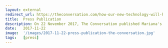 ```yaml
---
layout: external
redirect_url: https://theconversation.com/how-our-new-technology-will-help-blind-people-see-at-the-cinema-84869?platform=hootsuite
title:  Press Publication
description: On 22 November 2017, The Conversation published Mariana's article titled How Our New Technology Will Help Blind People ‘See’ at the Cinema.
date:   2017-11-22 
image:  '/images/2017-11-22-press-publication-the-conversation.jpg'
tags:   [press]
---
```


